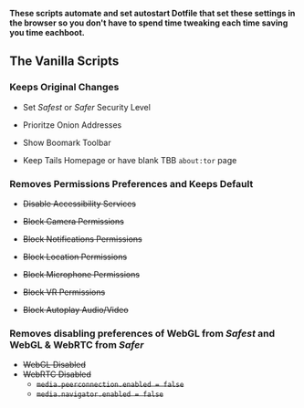 **These scripts automate and set autostart Dotfile that set these settings in the browser so you don't have to spend time tweaking each time saving you time eachboot.**

## The Vanilla Scripts
  
  ### Keeps Original Changes  
- Set *Safest* or *Safer* Security Level

- Prioritze Onion Addresses

- Show Boomark Toolbar

- Keep Tails Homepage or have blank TBB `about:tor` page 

### Removes Permissions Preferences and Keeps Default
- ~~Disable Accessibility Services~~

- ~~Block Camera Permissions~~

- ~~Block Notifications Permissions~~

- ~~Block Location Permissions~~

- ~~Block Microphone Permissions~~

- ~~Block VR Permissions~~

- ~~Block Autoplay Audio/Video~~

### Removes disabling preferences of WebGL from *Safest* and WebGL & WebRTC from *Safer* 

- ~~WebGL Disabled~~
- ~~WebRTC Disabled~~
    - ~~`media.peerconnection.enabled = false`~~
    - ~~`media.navigator.enabled = false`~~
